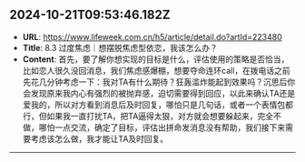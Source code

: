 
  ## 2024-10-21T09:53:46.182Z
  
  - **URL**: https://www.lifeweek.com.cn/h5/article/detail.do?artId=223480
  - **Title**: 8.3 过度焦虑｜想摆脱焦虑型依恋，我该怎么办？
  - **Content**: 首先，要了解你想实现的目标是什么，评估使用的策略是否恰当，比如恋人很久没回消息，我们焦虑感爆棚，想要夺命连环call，在拨电话之前先花几分钟考虑一下：我对TA有什么期待？狂轰滥炸能起到效果吗？沉思后你会发现原来我内心有强烈的被抛弃感，迫切需要得到回应，以此来确认TA还是爱我的，所以对方看到消息后及时回复，哪怕只是几句话，或者一个表情包都行，但如果我一直打扰TA，把TA逼得太狠，对方就会想要躲起来，完全不做，哪怕一点交流，确定了目标，评估出拼命发消息没有帮助，我们接下来需要考虑该怎么做，我才能让TA及时回复。
  
  
  ---
  